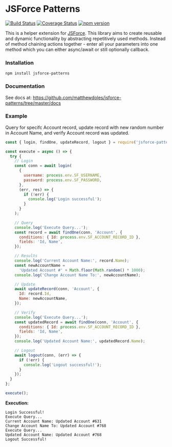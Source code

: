 # JSForce Patterns

[![Build Status](https://travis-ci.com/matthewdoles/jsforce-patterns.svg?branch=master)](https://travis-ci.com/matthewdoles/jsforce-patterns) [![Coverage Status](https://coveralls.io/repos/github/matthewdoles/jsforce-patterns/badge.svg?branch=master)](https://coveralls.io/github/matthewdoles/jsforce-patterns?branch=master) [![npm version](https://badge.fury.io/js/jsforce-patterns.svg)](https://badge.fury.io/js/jsforce-patterns)

This is a helper extension for [JSForce](https://jsforce.github.io/start/). This library aims to create reusable and dynamic functionality by abstracting repetitively used methods. Instead of method chaining actions together - enter all your parameters into one method which you can either async/await or still optionally callback.

### Installation

```
npm install jsforce-patterns
```

### Documentation

See docs at: https://github.com/matthewdoles/jsforce-patterns/tree/master/docs

### Example

Query for specifc Account record, update record with new random number in Account Name, and verify Account record was updated.

```javascript
const { login, findOne, updateRecord, logout } = require('jsforce-patterns');

const execute = async () => {
  try {
    // Login
    const conn = await login(
      {
        username: process.env.SF_USERNAME,
        password: process.env.SF_PASSWORD,
      },
      (err, res) => {
        if (!err) {
          console.log('Login successful');
        }
      }
    );

    // Query
    console.log('Execute Query...');
    const record = await findOne(conn, 'Account', {
      conditions: { Id: process.env.SF_ACCOUNT_RECORD_ID },
      fields: 'Id, Name',
    });

    // Results
    console.log('Current Account Name:', record.Name);
    const newAccountName =
      'Updated Account #' + Math.floor(Math.random() * 1000);
    console.log('Change Account Name To:', newAccountName);

    // Update
    await updateRecord(conn, 'Account', {
      Id: record.Id,
      Name: newAccountName,
    });

    // Verify
    console.log('Execute Query...');
    const updatedRecord = await findOne(conn, 'Account', {
      conditions: { Id: process.env.SF_ACCOUNT_RECORD_ID },
      fields: 'Id, Name',
    });
    console.log('Updated Account Name:', updatedRecord.Name);

    // Logout
    await logout(conn, (err) => {
      if (!err) {
        console.log('Logout successful!');
      }
    });
  }
};

execute();
```

<b>Execution:</b>

```
Login Successful!
Execute Query...
Current Account Name: Updated Account #631
Change Account Name To: Updated Account #768
Execute Query...
Updated Account Name: Updated Account #768
Logout Successful!
```
